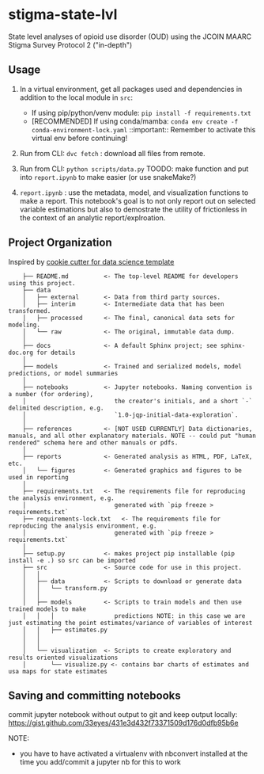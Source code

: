 stigma-state-lvl
==============================

State level analyses of opioid use disorder (OUD) using the JCOIN 
MAARC Stigma Survey Protocol 2 ("in-depth")

## Usage

1. In a virtual environment, get all packages used and dependencies in addition to the local module in `src`:
    - If using pip/python/venv module: `pip install -f requirements.txt`
    - [RECOMMENDED] If using conda/mamba: `conda env create -f conda-environment-lock.yaml`
    ::important:: Remember to activate this virtual env before continuing!

2. Run from CLI: `dvc fetch` : download all files from remote.
3. Run from CLI: `python scripts/data.py` TOODO: make function and put into `report.ipynb` to make easier (or use snakeMake?)
4. `report.ipynb` : use the metadata, model, and visualization functions to make a report. This notebook's goal is to not only
    report out on selected variable estimations but also to demostrate the utility of frictionless in the context of an analytic 
    report/explroation.


## Project Organization

Inspired by [cookie cutter for data science template]("https://drivendata.github.io/cookiecutter-data-science/")


    
```
    ├── README.md          <- The top-level README for developers using this project.
    ├── data
    │   ├── external       <- Data from third party sources.
    │   ├── interim        <- Intermediate data that has been transformed.
    │   ├── processed      <- The final, canonical data sets for modeling.
    │   └── raw            <- The original, immutable data dump.
    │
    ├── docs               <- A default Sphinx project; see sphinx-doc.org for details
    │
    ├── models             <- Trained and serialized models, model predictions, or model summaries
    │
    ├── notebooks          <- Jupyter notebooks. Naming convention is a number (for ordering),
    │                         the creator's initials, and a short `-` delimited description, e.g.
    │                         `1.0-jqp-initial-data-exploration`.
    │
    ├── references         <- [NOT USED CURRENTLY] Data dictionaries, manuals, and all other explanatory materials. NOTE -- could put "human rendered" schema here and other manuals or pdfs.
    │
    ├── reports            <- Generated analysis as HTML, PDF, LaTeX, etc.
    │   └── figures        <- Generated graphics and figures to be used in reporting
    │
    ├── requirements.txt   <- The requirements file for reproducing the analysis environment, e.g.
    │                         generated with `pip freeze > requirements.txt`
    ├── requirements-lock.txt   <- The requirements file for reproducing the analysis environment, e.g.
    │                         generated with `pip freeze > requirements.txt`
    │
    ├── setup.py           <- makes project pip installable (pip install -e .) so src can be imported
    ├── src                <- Source code for use in this project.
    │   │
    │   ├── data           <- Scripts to download or generate data
    │   │   └── transform.py
    │   │
    │   ├── models         <- Scripts to train models and then use trained models to make
    │   │   │                 predictions NOTE: in this case we are just estimating the point estimates/variance of variables of interest
    │   │   ├── estimates.py
    │   │  
    │   │
    │   └── visualization  <- Scripts to create exploratory and results oriented visualizations
    │       └── visualize.py <- contains bar charts of estimates and usa maps for state estimates

```

## Saving and committing notebooks
commit jupyter notebook without output to git and keep output locally: 
https://gist.github.com/33eyes/431e3d432f73371509d176d0dfb95b6e

NOTE: 
- you have to have activated a virtualenv with nbconvert installed at the time you add/commit a jupyter nb for this to work 



